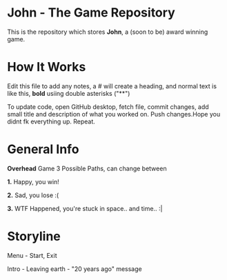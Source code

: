 # John - The Game Repository
This is the repository which stores **John**, a (soon to be) award winning game.
# How It Works
Edit this file to add any notes, a # will create a heading, and normal text is like this, **bold** usiing double asterisks ("**")

To update code, open GitHub desktop, fetch file, commit changes, add small title and description of what you worked on. Push changes.Hope you didnt fk everything up. Repeat.
# General Info
**Overhead** Game
3 Possible Paths, can change between

**1.** Happy, you win!

**2.** Sad, you lose :(

**3.** WTF Happened, you're stuck in space.. and time.. :|

# Storyline
Menu - Start, Exit

Intro - Leaving earth - "20 years ago" message
